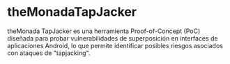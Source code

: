 ﻿# theMonadaTapJacker
theMonada TapJacker es una herramienta Proof-of-Concept (PoC) diseñada para probar vulnerabilidades de superposición en interfaces de aplicaciones Android, lo que permite identificar posibles riesgos asociados con ataques de "tapjacking".
